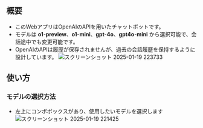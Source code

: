 ## 概要
- このWebアプリはOpenAIのAPIを用いたチャットボットです。
- モデルは **o1-preview**、**o1-mini**、**gpt-4o**、**gpt4o-mini** から選択可能で、会話途中でも変更可能です。
- OpenAIのAPIは履歴が保存されませんが、過去の会話履歴を保持するように設計しています。
![スクリーンショット 2025-01-19 223733](https://github.com/user-attachments/assets/a1443076-bd04-456d-9bbe-de15a081178b)


## 使い方



### モデルの選択方法
- 左上にコンボボックスがあり、使用したいモデルを選択します
![スクリーンショット 2025-01-19 221425](https://github.com/user-attachments/assets/0881c252-c292-4035-a8fb-93b968036ceb)
